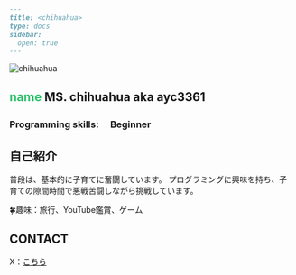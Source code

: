 ```md
---
title: <chihuahua> 
type: docs 
sidebar:   
  open: true 
---  
```
![chihuahua](/images/chihuahua.jpg)

## <font color="#2DC26B">**name**</font> MS. chihuahua aka ayc3361

### Programming skills: 　Beginner

## 自己紹介
普段は、基本的に子育てに奮闘しています。
プログラミングに興味を持ち、子育ての隙間時間で悪戦苦闘しながら挑戦しています。

🍀趣味：旅行、YouTube鑑賞、ゲーム

## CONTACT
X：[こちら](https://x.com/3361ayaca?s=21)
